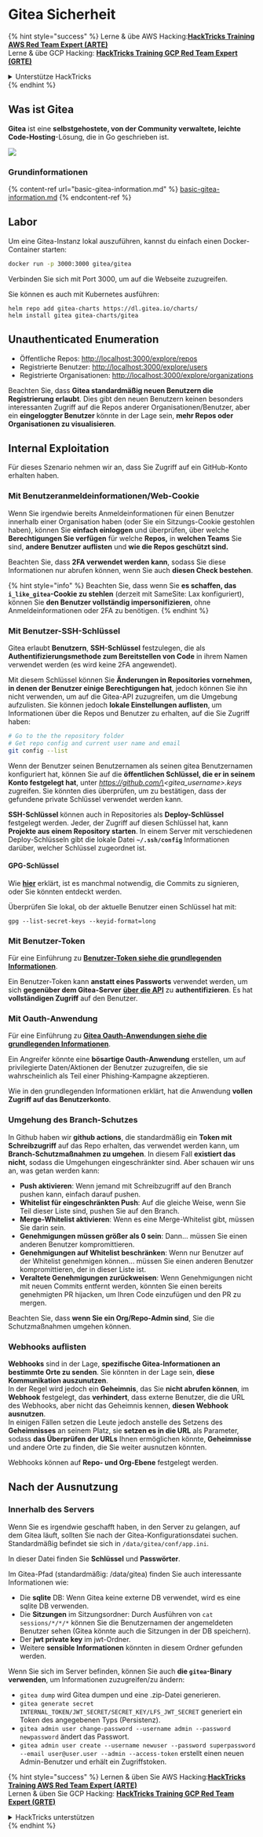 # Gitea Sicherheit

{% hint style="success" %}
Lerne & übe AWS Hacking:<img src="../../.gitbook/assets/image (1) (1) (1) (1).png" alt="" data-size="line">[**HackTricks Training AWS Red Team Expert (ARTE)**](https://training.hacktricks.xyz/courses/arte)<img src="../../.gitbook/assets/image (1) (1) (1) (1).png" alt="" data-size="line">\
Lerne & übe GCP Hacking: <img src="../../.gitbook/assets/image (2) (1).png" alt="" data-size="line">[**HackTricks Training GCP Red Team Expert (GRTE)**<img src="../../.gitbook/assets/image (2) (1).png" alt="" data-size="line">](https://training.hacktricks.xyz/courses/grte)

<details>

<summary>Unterstütze HackTricks</summary>

* Überprüfe die [**Abonnementpläne**](https://github.com/sponsors/carlospolop)!
* **Tritt der** 💬 [**Discord-Gruppe**](https://discord.gg/hRep4RUj7f) oder der [**Telegram-Gruppe**](https://t.me/peass) bei oder **folge** uns auf **Twitter** 🐦 [**@hacktricks\_live**](https://twitter.com/hacktricks_live)**.**
* **Teile Hacking-Tricks, indem du PRs an die** [**HackTricks**](https://github.com/carlospolop/hacktricks) und [**HackTricks Cloud**](https://github.com/carlospolop/hacktricks-cloud) GitHub-Repos einreichst.

</details>
{% endhint %}

## Was ist Gitea

**Gitea** ist eine **selbstgehostete, von der Community verwaltete, leichte Code-Hosting**-Lösung, die in Go geschrieben ist.

![](<../../.gitbook/assets/image (160).png>)

### Grundinformationen

{% content-ref url="basic-gitea-information.md" %}
[basic-gitea-information.md](basic-gitea-information.md)
{% endcontent-ref %}

## Labor

Um eine Gitea-Instanz lokal auszuführen, kannst du einfach einen Docker-Container starten:
```bash
docker run -p 3000:3000 gitea/gitea
```
Verbinden Sie sich mit Port 3000, um auf die Webseite zuzugreifen.

Sie können es auch mit Kubernetes ausführen:
```
helm repo add gitea-charts https://dl.gitea.io/charts/
helm install gitea gitea-charts/gitea
```
## Unauthenticated Enumeration

* Öffentliche Repos: [http://localhost:3000/explore/repos](http://localhost:3000/explore/repos)
* Registrierte Benutzer: [http://localhost:3000/explore/users](http://localhost:3000/explore/users)
* Registrierte Organisationen: [http://localhost:3000/explore/organizations](http://localhost:3000/explore/organizations)

Beachten Sie, dass **Gitea standardmäßig neuen Benutzern die Registrierung erlaubt**. Dies gibt den neuen Benutzern keinen besonders interessanten Zugriff auf die Repos anderer Organisationen/Benutzer, aber ein **eingeloggter Benutzer** könnte in der Lage sein, **mehr Repos oder Organisationen zu visualisieren**.

## Internal Exploitation

Für dieses Szenario nehmen wir an, dass Sie Zugriff auf ein GitHub-Konto erhalten haben.

### Mit Benutzeranmeldeinformationen/Web-Cookie

Wenn Sie irgendwie bereits Anmeldeinformationen für einen Benutzer innerhalb einer Organisation haben (oder Sie ein Sitzungs-Cookie gestohlen haben), können Sie **einfach einloggen** und überprüfen, über welche **Berechtigungen Sie verfügen** für welche **Repos,** in **welchen Teams** Sie sind, **andere Benutzer auflisten** und **wie die Repos geschützt sind.**

Beachten Sie, dass **2FA verwendet werden kann**, sodass Sie diese Informationen nur abrufen können, wenn Sie auch **diesen Check bestehen**.

{% hint style="info" %}
Beachten Sie, dass wenn Sie **es schaffen, das `i_like_gitea`-Cookie zu stehlen** (derzeit mit SameSite: Lax konfiguriert), können Sie **den Benutzer vollständig impersonifizieren**, ohne Anmeldeinformationen oder 2FA zu benötigen.
{% endhint %}

### Mit Benutzer-SSH-Schlüssel

Gitea erlaubt **Benutzern**, **SSH-Schlüssel** festzulegen, die als **Authentifizierungsmethode zum Bereitstellen von Code** in ihrem Namen verwendet werden (es wird keine 2FA angewendet).

Mit diesem Schlüssel können Sie **Änderungen in Repositories vornehmen, in denen der Benutzer einige Berechtigungen hat**, jedoch können Sie ihn nicht verwenden, um auf die Gitea-API zuzugreifen, um die Umgebung aufzulisten. Sie können jedoch **lokale Einstellungen auflisten**, um Informationen über die Repos und Benutzer zu erhalten, auf die Sie Zugriff haben:
```bash
# Go to the the repository folder
# Get repo config and current user name and email
git config --list
```
Wenn der Benutzer seinen Benutzernamen als seinen gitea Benutzernamen konfiguriert hat, können Sie auf die **öffentlichen Schlüssel, die er in seinem Konto festgelegt hat**, unter _https://github.com/\<gitea\_username>.keys_ zugreifen. Sie könnten dies überprüfen, um zu bestätigen, dass der gefundene private Schlüssel verwendet werden kann.

**SSH-Schlüssel** können auch in Repositories als **Deploy-Schlüssel** festgelegt werden. Jeder, der Zugriff auf diesen Schlüssel hat, kann **Projekte aus einem Repository starten**. In einem Server mit verschiedenen Deploy-Schlüsseln gibt die lokale Datei **`~/.ssh/config`** Informationen darüber, welcher Schlüssel zugeordnet ist.

#### GPG-Schlüssel

Wie [**hier**](https://github.com/carlospolop/hacktricks-cloud/blob/master/pentesting-ci-cd/gitea-security/broken-reference/README.md) erklärt, ist es manchmal notwendig, die Commits zu signieren, oder Sie könnten entdeckt werden.

Überprüfen Sie lokal, ob der aktuelle Benutzer einen Schlüssel hat mit:
```shell
gpg --list-secret-keys --keyid-format=long
```
### Mit Benutzer-Token

Für eine Einführung zu [**Benutzer-Token siehe die grundlegenden Informationen**](basic-gitea-information.md#personal-access-tokens).

Ein Benutzer-Token kann **anstatt eines Passworts** verwendet werden, um sich **gegenüber dem Gitea-Server** [**über die API**](https://try.gitea.io/api/swagger#/) zu **authentifizieren**. Es hat **vollständigen Zugriff** auf den Benutzer.

### Mit Oauth-Anwendung

Für eine Einführung zu [**Gitea Oauth-Anwendungen siehe die grundlegenden Informationen**](./#with-oauth-application).

Ein Angreifer könnte eine **bösartige Oauth-Anwendung** erstellen, um auf privilegierte Daten/Aktionen der Benutzer zuzugreifen, die sie wahrscheinlich als Teil einer Phishing-Kampagne akzeptieren.

Wie in den grundlegenden Informationen erklärt, hat die Anwendung **vollen Zugriff auf das Benutzerkonto**.

### Umgehung des Branch-Schutzes

In Github haben wir **github actions**, die standardmäßig ein **Token mit Schreibzugriff** auf das Repo erhalten, das verwendet werden kann, um **Branch-Schutzmaßnahmen zu umgehen**. In diesem Fall **existiert das nicht**, sodass die Umgehungen eingeschränkter sind. Aber schauen wir uns an, was getan werden kann:

* **Push aktivieren**: Wenn jemand mit Schreibzugriff auf den Branch pushen kann, einfach darauf pushen.
* **Whitelist für eingeschränkten Push**: Auf die gleiche Weise, wenn Sie Teil dieser Liste sind, pushen Sie auf den Branch.
* **Merge-Whitelist aktivieren**: Wenn es eine Merge-Whitelist gibt, müssen Sie darin sein.
* **Genehmigungen müssen größer als 0 sein**: Dann... müssen Sie einen anderen Benutzer kompromittieren.
* **Genehmigungen auf Whitelist beschränken**: Wenn nur Benutzer auf der Whitelist genehmigen können... müssen Sie einen anderen Benutzer kompromittieren, der in dieser Liste ist.
* **Veraltete Genehmigungen zurückweisen**: Wenn Genehmigungen nicht mit neuen Commits entfernt werden, könnten Sie einen bereits genehmigten PR hijacken, um Ihren Code einzufügen und den PR zu mergen.

Beachten Sie, dass **wenn Sie ein Org/Repo-Admin sind**, Sie die Schutzmaßnahmen umgehen können.

### Webhooks auflisten

**Webhooks** sind in der Lage, **spezifische Gitea-Informationen an bestimmte Orte zu senden**. Sie könnten in der Lage sein, **diese Kommunikation auszunutzen**.\
In der Regel wird jedoch ein **Geheimnis**, das Sie **nicht abrufen können**, im **Webhook** festgelegt, das **verhindert**, dass externe Benutzer, die die URL des Webhooks, aber nicht das Geheimnis kennen, **diesen Webhook ausnutzen**.\
In einigen Fällen setzen die Leute jedoch anstelle des Setzens des **Geheimnisses** an seinem Platz, sie **setzen es in die URL** als Parameter, sodass **das Überprüfen der URLs** Ihnen ermöglichen könnte, **Geheimnisse** und andere Orte zu finden, die Sie weiter ausnutzen könnten.

Webhooks können auf **Repo- und Org-Ebene** festgelegt werden.

## Nach der Ausnutzung

### Innerhalb des Servers

Wenn Sie es irgendwie geschafft haben, in den Server zu gelangen, auf dem Gitea läuft, sollten Sie nach der Gitea-Konfigurationsdatei suchen. Standardmäßig befindet sie sich in `/data/gitea/conf/app.ini`.

In dieser Datei finden Sie **Schlüssel** und **Passwörter**.

Im Gitea-Pfad (standardmäßig: /data/gitea) finden Sie auch interessante Informationen wie:

* Die **sqlite** DB: Wenn Gitea keine externe DB verwendet, wird es eine sqlite DB verwenden.
* Die **Sitzungen** im Sitzungsordner: Durch Ausführen von `cat sessions/*/*/*` können Sie die Benutzernamen der angemeldeten Benutzer sehen (Gitea könnte auch die Sitzungen in der DB speichern).
* Der **jwt private key** im jwt-Ordner.
* Weitere **sensible Informationen** könnten in diesem Ordner gefunden werden.

Wenn Sie sich im Server befinden, können Sie auch **die `gitea`-Binary verwenden**, um Informationen zuzugreifen/zu ändern:

* `gitea dump` wird Gitea dumpen und eine .zip-Datei generieren.
* `gitea generate secret INTERNAL_TOKEN/JWT_SECRET/SECRET_KEY/LFS_JWT_SECRET` generiert ein Token des angegebenen Typs (Persistenz).
* `gitea admin user change-password --username admin --password newpassword` ändert das Passwort.
* `gitea admin user create --username newuser --password superpassword --email user@user.user --admin --access-token` erstellt einen neuen Admin-Benutzer und erhält ein Zugriffstoken.

{% hint style="success" %}
Lernen & üben Sie AWS Hacking:<img src="../../.gitbook/assets/image (1) (1) (1) (1).png" alt="" data-size="line">[**HackTricks Training AWS Red Team Expert (ARTE)**](https://training.hacktricks.xyz/courses/arte)<img src="../../.gitbook/assets/image (1) (1) (1) (1).png" alt="" data-size="line">\
Lernen & üben Sie GCP Hacking: <img src="../../.gitbook/assets/image (2) (1).png" alt="" data-size="line">[**HackTricks Training GCP Red Team Expert (GRTE)**<img src="../../.gitbook/assets/image (2) (1).png" alt="" data-size="line">](https://training.hacktricks.xyz/courses/grte)

<details>

<summary>HackTricks unterstützen</summary>

* Überprüfen Sie die [**Abonnementpläne**](https://github.com/sponsors/carlospolop)!
* **Treten Sie der** 💬 [**Discord-Gruppe**](https://discord.gg/hRep4RUj7f) oder der [**Telegram-Gruppe**](https://t.me/peass) bei oder **folgen** Sie uns auf **Twitter** 🐦 [**@hacktricks\_live**](https://twitter.com/hacktricks_live)**.**
* **Teilen Sie Hacking-Tricks, indem Sie PRs an die** [**HackTricks**](https://github.com/carlospolop/hacktricks) und [**HackTricks Cloud**](https://github.com/carlospolop/hacktricks-cloud) GitHub-Repos senden. 

</details>
{% endhint %}
